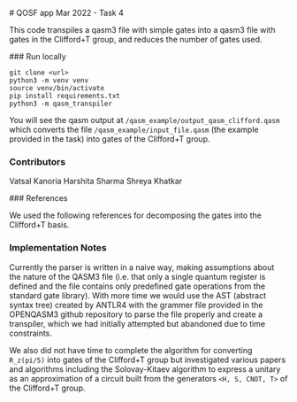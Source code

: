 # QOSF app Mar 2022 - Task 4

This code transpiles a qasm3 file with simple gates into a qasm3 file with gates in the Clifford+T group, and reduces the number of gates used. 

### Run locally

```
git clone <url>
python3 -m venv venv
source venv/bin/activate
pip install requirements.txt
python3 -m qasm_transpiler
```
You will see the qasm output at `/qasm_example/output_qasm_clifford.qasm`
which converts the file `/qasm_example/input_file.qasm` (the example provided in the task) into gates of the Clifford+T group.

### Contributors

Vatsal Kanoria
Harshita Sharma 
Shreya Khatkar

### References

We used the following references for decomposing the gates into the Clifford+T basis.

### Implementation Notes

Currently the parser is written in a naive way, making assumptions 
about the nature of the QASM3 file (i.e. that only a single quantum 
register is defined and the file contains only predefined gate 
operations from the standard gate library). With more time we would use 
the AST (abstract syntax tree) created by ANTLR4 with the grammer file 
provided in the OPENQASM3 github repository to parse the file properly
and create a transpiler, which we had initially attempted 
but abandoned due to time constraints. 

We also did not have time to complete the algorithm for 
converting `R_z(pi/5)` into gates of the Clifford+T group but
investigated various papers and algorithms including the Solovay-Kitaev 
algorithm to express a unitary as an approximation of a circuit built from
the generators `<H, S, CNOT, T>` of the Clifford+T group.